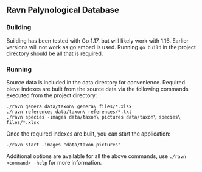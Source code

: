 ## Ravn Palynological Database

### Building
Building has been tested with Go 1.17, but will likely work with 1.16.
Earlier versions will not work as go:embed is used. Running `go build`
in the project directory should be all that is required.

### Running
Source data is included in the data directory for convenience. Required
bleve indexes are built from the source data via the following commands
executed from the project directory:

    ./ravn genera data/taxon\ genera\ files/*.xlsx
    ./ravn references data/taxon\ references/*.txt
    ./ravn species -images data/taxon\ pictures data/taxon\ species\ files/*.xlsx

Once the required indexes are built, you can start the application:

    ./ravn start -images "data/taxon pictures"

Additional options are available for all the above commands, use
`./ravn <command> -help` for more information.
